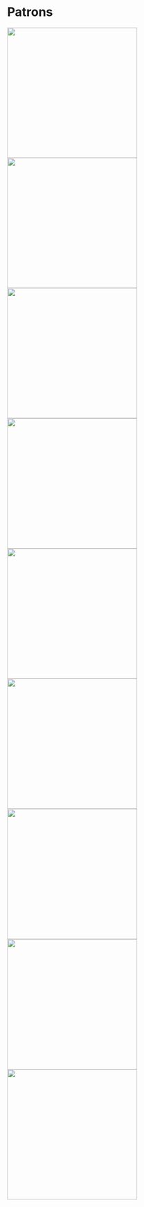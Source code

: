 # Patrons

<img src="screenShots/about640.PNG" width="300">
<img src="screenShots/about768.PNG" width="300">
<img src="screenShots/about980.PNG" width="300">

<img src="screenShots/contact640.PNG" width="300">
<img src="screenShots/contact768.PNG" width="300">
<img src="screenShots/contact980.PNG" width="300">

<img src="screenShots/portfolio640.PNG" width="300">
<img src="screenShots/portfolio768.PNG" width="300">
<img src="screenShots/portfolio980.PNG" width="300">



